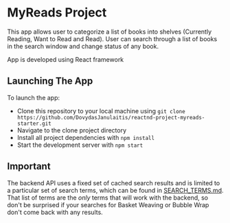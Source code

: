 # MyReads Project

This app allows user to categorize a list of books into shelves (Currently Reading, Want to Read and Read). User can search through a list of books in the search window and change status of any book.

App is developed using React framework

## Launching The App

To launch the app:

* Clone this repository to your local machine using `git clone https://github.com/DovydasJanulaitis/reactnd-project-myreads-starter.git`
* Navigate to the clone project directory
* Install all project dependencies with `npm install`
* Start the development server with `npm start`

## Important
The backend API uses a fixed set of cached search results and is limited to a particular set of search terms, which can be found in [SEARCH_TERMS.md](SEARCH_TERMS.md). That list of terms are the _only_ terms that will work with the backend, so don't be surprised if your searches for Basket Weaving or Bubble Wrap don't come back with any results.
